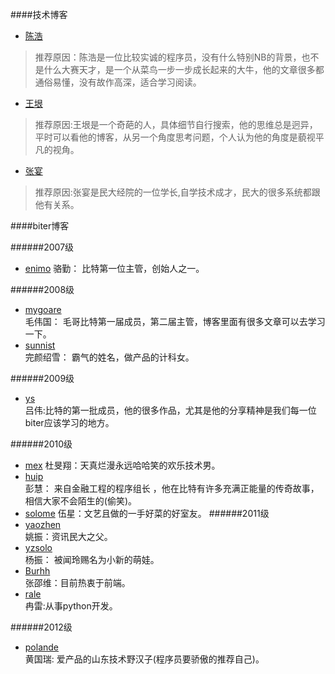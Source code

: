 ####技术博客

*   [陈浩](http://coolshell.cn/)
>
> 推荐原因：陈浩是一位比较实诚的程序员，没有什么特别NB的背景，也不是什么大赛天才，是一个从菜鸟一步一步成长起来的大牛，他的文章很多都通俗易懂，没有故作高深，适合学习阅读。
>

*   [王垠](http://www.yinwang.org/)
>
> 推荐原因:王垠是一个奇葩的人，具体细节自行搜索，他的思维总是迥异，平时可以看他的博客，从另一个角度思考问题，个人认为他的角度是藐视平凡的视角。
>

*   [张宴](http://zyan.cc/)
>
> 推荐原因:张宴是民大经院的一位学长,自学技术成才，民大的很多系统都跟他有关系。
>

####biter博客

######2007级
*   [enimo](http://blog.anymoore.com/) 
    骆勤： 比特第一位主管，创始人之一。

######2008级
*   [mygoare](http://mygoare.com/)  
    毛伟国： 毛哥比特第一届成员，第二届主管，博客里面有很多文章可以去学习一下。
*   [sunnist](http://sunnist.github.io/)  
    完颜绍雪： 霸气的姓名，做产品的计科女。

######2009级
*   [ys](http://blog.ysmood.org)   
    吕伟:比特的第一批成员，他的很多作品，尤其是他的分享精神是我们每一位biter应该学习的地方。

######2010级
*   [mex](http://mex7.org/)
    杜旻翔：天真烂漫永远哈哈笑的欢乐技术男。
*   [huip](http://www.huip.org/)  
    彭慧： 来自金融工程的程序组长 ，他在比特有许多充满正能量的传奇故事，相信大家不会陌生的(偷笑)。
*   [solome](http://www.solome.org/)
    伍星：文艺且做的一手好菜的好室友。
######2011级
*   [yaozhen](http://iyaozhen.com/)      
    姚振：资讯民大之父。
*   [yzsolo](http://aresyz.com/)    
    杨振： 被闻玲赐名为小新的萌娃。
*   [Burhh](http://vader.gitcafe.com/)  
    张邵维：目前热衷于前端。
*   [rale](http://ranlei.github.io/)    
    冉雷:从事python开发。

######2012级
*   [polande](http://www.polande.com)  
    黄国瑞: 爱产品的山东技术野汉子(程序员要骄傲的推荐自己)。

